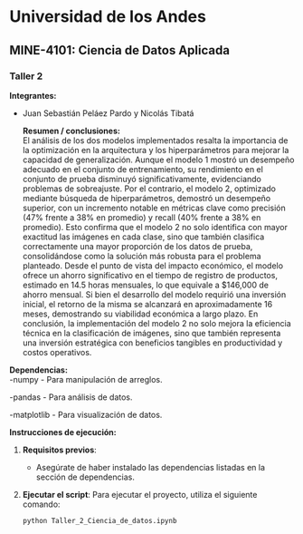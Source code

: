# Universidad de los Andes
## MINE-4101: Ciencia de Datos Aplicada
### Taller 2
  
**Integrantes:**  
- Juan Sebastián Peláez Pardo y Nicolás Tibatá
  

  **Resumen / conclusiones:**  
 El análisis de los dos modelos implementados resalta la importancia de la optimización en la
 arquitectura y los hiperparámetros para mejorar la capacidad de generalización. Aunque el
 modelo 1 mostró un desempeño adecuado en el conjunto de entrenamiento, su rendimiento en
 el conjunto de prueba disminuyó significativamente, evidenciando problemas de sobreajuste.
 Por el contrario, el modelo 2, optimizado mediante búsqueda de hiperparámetros, demostró un
 desempeño superior, con un incremento notable en métricas clave como precisión (47% frente
 a 38% en promedio) y recall (40% frente a 38% en promedio). Esto confirma que el modelo 2
 no solo identifica con mayor exactitud las imágenes en cada clase, sino que también clasifica
 correctamente una mayor proporción de los datos de prueba, consolidándose como la solución
 más robusta para el problema planteado. Desde el punto de vista del impacto económico, el modelo ofrece un ahorro significativo en el
 tiempo de registro de productos, estimado en 14.5 horas mensuales, lo que equivale a
 $146,000 de ahorro mensual. Si bien el desarrollo del modelo requirió una inversión inicial, el
 retorno de la misma se alcanzará en aproximadamente 16 meses, demostrando su viabilidad
 económica a largo plazo. En conclusión, la implementación del modelo 2 no solo mejora la
 eficiencia técnica en la clasificación de imágenes, sino que también representa una inversión
 estratégica con beneficios tangibles en productividad y costos operativos.

**Dependencias:**  
-numpy - Para manipulación de arreglos.

-pandas - Para análisis de datos.

-matplotlib - Para visualización de datos.

**Instrucciones de ejecución:**  
1. **Requisitos previos**:
   - Asegúrate de haber instalado las dependencias listadas en la sección de dependencias.

2. **Ejecutar el script**:
   Para ejecutar el proyecto, utiliza el siguiente comando:
   ```bash
   python Taller_2_Ciencia_de_datos.ipynb
